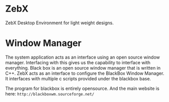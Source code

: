 # ZebX
ZebX Desktop Environment for light weight designs.

# Window Manager
The system application acts as an interface using an open source window manager. Interfacing with this gives us the capability to interface with everything. Black box is an open source window manager that is written in C++. ZebX acts as an interface to configure the BlackBox Window Manager. It interfaces with multiple c scripts provided under the blackbox base.

The program for blackbox is entirely opensource. And the main website is here:
` http://blackboxwm.sourceforge.net/ `
